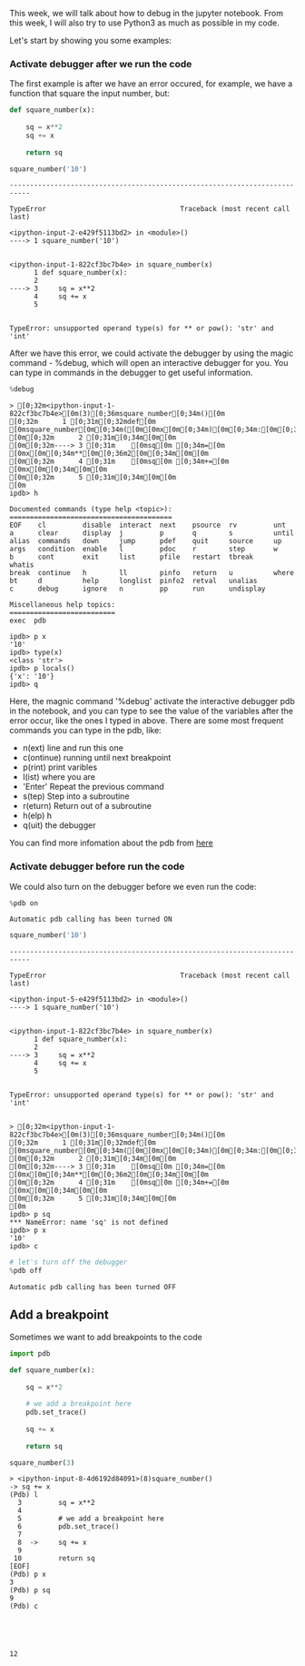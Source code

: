 
This week, we will talk about how to debug in the jupyter notebook. From this week, I will also try to use Python3 as much as possible in my code. 

Let's start by showing you some examples:

### Activate debugger after we run the code

The first example is after we have an error occured, for example, we have a function that square the input number, but:


```python
def square_number(x):
    
    sq = x**2
    sq += x
    
    return sq
```


```python
square_number('10')
```


    ---------------------------------------------------------------------------

    TypeError                                 Traceback (most recent call last)

    <ipython-input-2-e429f5113bd2> in <module>()
    ----> 1 square_number('10')
    

    <ipython-input-1-822cf3bc7b4e> in square_number(x)
          1 def square_number(x):
          2 
    ----> 3     sq = x**2
          4     sq += x
          5 


    TypeError: unsupported operand type(s) for ** or pow(): 'str' and 'int'


After we have this error, we could activate the debugger by using the magic command - %debug, which will open an interactive debugger for you. You can type in commands in the debugger to get useful information. 


```python
%debug
```

    > [0;32m<ipython-input-1-822cf3bc7b4e>[0m(3)[0;36msquare_number[0;34m()[0m
    [0;32m      1 [0;31m[0;32mdef[0m [0msquare_number[0m[0;34m([0m[0mx[0m[0;34m)[0m[0;34m:[0m[0;34m[0m[0m
    [0m[0;32m      2 [0;31m[0;34m[0m[0m
    [0m[0;32m----> 3 [0;31m    [0msq[0m [0;34m=[0m [0mx[0m[0;34m**[0m[0;36m2[0m[0;34m[0m[0m
    [0m[0;32m      4 [0;31m    [0msq[0m [0;34m+=[0m [0mx[0m[0;34m[0m[0m
    [0m[0;32m      5 [0;31m[0;34m[0m[0m
    [0m
    ipdb> h
    
    Documented commands (type help <topic>):
    ========================================
    EOF    cl         disable  interact  next    psource  rv         unt   
    a      clear      display  j         p       q        s          until 
    alias  commands   down     jump      pdef    quit     source     up    
    args   condition  enable   l         pdoc    r        step       w     
    b      cont       exit     list      pfile   restart  tbreak     whatis
    break  continue   h        ll        pinfo   return   u          where 
    bt     d          help     longlist  pinfo2  retval   unalias  
    c      debug      ignore   n         pp      run      undisplay
    
    Miscellaneous help topics:
    ==========================
    exec  pdb
    
    ipdb> p x
    '10'
    ipdb> type(x)
    <class 'str'>
    ipdb> p locals()
    {'x': '10'}
    ipdb> q


Here, the magnic command '%debug' activate the interactive debugger pdb in the notebook, and you can type to see the value of the variables after the error occur, like the ones I typed in above. There are some most frequent commands you can type in the pdb, like:

* n(ext) line and run this one
* c(ontinue) running until next breakpoint
* p(rint) print varibles
* l(ist) where you are
* 'Enter' Repeat the previous command
* s(tep) Step into a subroutine
* r(eturn) Return out of a subroutine
* h(elp) h
* q(uit) the debugger

You can find more infomation about the pdb from [here](https://docs.python.org/3/library/pdb.html)

### Activate debugger before run the code

We could also turn on the debugger before we even run the code:


```python
%pdb on
```

    Automatic pdb calling has been turned ON



```python
square_number('10')
```


    ---------------------------------------------------------------------------

    TypeError                                 Traceback (most recent call last)

    <ipython-input-5-e429f5113bd2> in <module>()
    ----> 1 square_number('10')
    

    <ipython-input-1-822cf3bc7b4e> in square_number(x)
          1 def square_number(x):
          2 
    ----> 3     sq = x**2
          4     sq += x
          5 


    TypeError: unsupported operand type(s) for ** or pow(): 'str' and 'int'


    > [0;32m<ipython-input-1-822cf3bc7b4e>[0m(3)[0;36msquare_number[0;34m()[0m
    [0;32m      1 [0;31m[0;32mdef[0m [0msquare_number[0m[0;34m([0m[0mx[0m[0;34m)[0m[0;34m:[0m[0;34m[0m[0m
    [0m[0;32m      2 [0;31m[0;34m[0m[0m
    [0m[0;32m----> 3 [0;31m    [0msq[0m [0;34m=[0m [0mx[0m[0;34m**[0m[0;36m2[0m[0;34m[0m[0m
    [0m[0;32m      4 [0;31m    [0msq[0m [0;34m+=[0m [0mx[0m[0;34m[0m[0m
    [0m[0;32m      5 [0;31m[0;34m[0m[0m
    [0m
    ipdb> p sq
    *** NameError: name 'sq' is not defined
    ipdb> p x
    '10'
    ipdb> c



```python
# let's turn off the debugger
%pdb off
```

    Automatic pdb calling has been turned OFF


## Add a breakpoint

Sometimes we want to add breakpoints to the code


```python
import pdb
```


```python
def square_number(x):
    
    sq = x**2
    
    # we add a breakpoint here
    pdb.set_trace()
    
    sq += x
    
    return sq
```


```python
square_number(3)
```

    > <ipython-input-8-4d6192d84091>(8)square_number()
    -> sq += x
    (Pdb) l
      3  	    sq = x**2
      4  	
      5  	    # we add a breakpoint here
      6  	    pdb.set_trace()
      7  	
      8  ->	    sq += x
      9  	
     10  	    return sq
    [EOF]
    (Pdb) p x
    3
    (Pdb) p sq
    9
    (Pdb) c





    12


